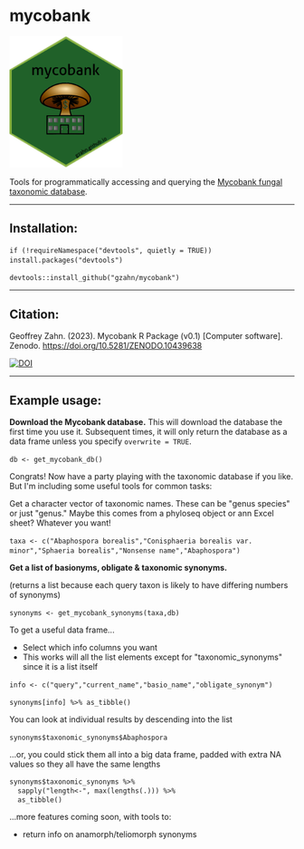 # mycobank

<img src="https://github.com/gzahn/mycobank/blob/main/media/mycobank_hex_sticker.png" alt="drawing" width="200"/>


Tools for programmatically accessing and querying the [Mycobank fungal taxonomic database](https://www.mycobank.org).

___

## Installation:

`if (!requireNamespace("devtools", quietly = TRUE))
    install.packages("devtools")`
    
`devtools::install_github("gzahn/mycobank")`

___

## Citation:

Geoffrey Zahn. (2023). Mycobank R Package (v0.1) [Computer software]. Zenodo. https://doi.org/10.5281/ZENODO.10439638

[![DOI](https://zenodo.org/badge/736449862.svg)](https://zenodo.org/doi/10.5281/zenodo.10439638)



___


## Example usage:

**Download the Mycobank database.** This will download the database the first time you use it. Subsequent times, it will only return the database as a data frame unless you specify `overwrite = TRUE`.

`db <- get_mycobank_db()`

Congrats! Now have a party playing with the taxonomic database if you like. But I'm including some useful tools for common tasks:

Get a character vector of taxonomic names. These can be "genus species" or just "genus." Maybe this comes from a phyloseq object or ann Excel sheet? Whatever you want!

`taxa <- c("Abaphospora borealis","Conisphaeria borealis var. minor","Sphaeria borealis","Nonsense name","Abaphospora")`

**Get a list of basionyms, obligate & taxonomic synonyms.**

(returns a list because each query taxon is likely to have differing numbers of synonyms)

`synonyms <- get_mycobank_synonyms(taxa,db)`

To get a useful data frame...
 - Select which info columns you want
 - This works will all the list elements except for "taxonomic_synonyms" since it is a list itself

`info <- c("query","current_name","basio_name","obligate_synonym")`

`synonyms[info] %>% as_tibble()`

You can look at individual results by descending into the list

`synonyms$taxonomic_synonyms$Abaphospora`

...or, you could stick them all into a big data frame, padded with extra NA values so they all have the same lengths

```
synonyms$taxonomic_synonyms %>% 
  sapply("length<-", max(lengths(.))) %>% 
  as_tibble()
```

...more features coming soon, with tools to:

  - return info on anamorph/teliomorph synonyms

